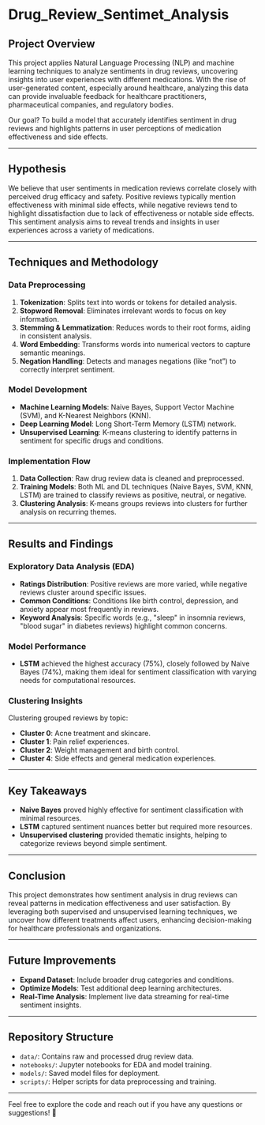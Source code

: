 # Drug_Review_Sentimet_Analysis


## Project Overview
This project applies Natural Language Processing (NLP) and machine learning techniques to analyze sentiments in drug reviews, uncovering insights into user experiences with different medications. With the rise of user-generated content, especially around healthcare, analyzing this data can provide invaluable feedback for healthcare practitioners, pharmaceutical companies, and regulatory bodies.

Our goal? To build a model that accurately identifies sentiment in drug reviews and highlights patterns in user perceptions of medication effectiveness and side effects.

---

## Hypothesis
We believe that user sentiments in medication reviews correlate closely with perceived drug efficacy and safety. Positive reviews typically mention effectiveness with minimal side effects, while negative reviews tend to highlight dissatisfaction due to lack of effectiveness or notable side effects. This sentiment analysis aims to reveal trends and insights in user experiences across a variety of medications.

---

## Techniques and Methodology

### Data Preprocessing
1. **Tokenization**: Splits text into words or tokens for detailed analysis.
2. **Stopword Removal**: Eliminates irrelevant words to focus on key information.
3. **Stemming & Lemmatization**: Reduces words to their root forms, aiding in consistent analysis.
4. **Word Embedding**: Transforms words into numerical vectors to capture semantic meanings.
5. **Negation Handling**: Detects and manages negations (like “not”) to correctly interpret sentiment.

### Model Development
- **Machine Learning Models**: Naive Bayes, Support Vector Machine (SVM), and K-Nearest Neighbors (KNN).
- **Deep Learning Model**: Long Short-Term Memory (LSTM) network.
- **Unsupervised Learning**: K-means clustering to identify patterns in sentiment for specific drugs and conditions.

### Implementation Flow
1. **Data Collection**: Raw drug review data is cleaned and preprocessed.
2. **Training Models**: Both ML and DL techniques (Naive Bayes, SVM, KNN, LSTM) are trained to classify reviews as positive, neutral, or negative.
3. **Clustering Analysis**: K-means groups reviews into clusters for further analysis on recurring themes.

---

## Results and Findings

### Exploratory Data Analysis (EDA)
- **Ratings Distribution**: Positive reviews are more varied, while negative reviews cluster around specific issues.
- **Common Conditions**: Conditions like birth control, depression, and anxiety appear most frequently in reviews.
- **Keyword Analysis**: Specific words (e.g., "sleep" in insomnia reviews, "blood sugar" in diabetes reviews) highlight common concerns.

### Model Performance
- **LSTM** achieved the highest accuracy (75%), closely followed by Naive Bayes (74%), making them ideal for sentiment classification with varying needs for computational resources.

### Clustering Insights
Clustering grouped reviews by topic:
- **Cluster 0**: Acne treatment and skincare.
- **Cluster 1**: Pain relief experiences.
- **Cluster 2**: Weight management and birth control.
- **Cluster 4**: Side effects and general medication experiences.

---

## Key Takeaways
- **Naive Bayes** proved highly effective for sentiment classification with minimal resources.
- **LSTM** captured sentiment nuances better but required more resources.
- **Unsupervised clustering** provided thematic insights, helping to categorize reviews beyond simple sentiment.

---

## Conclusion
This project demonstrates how sentiment analysis in drug reviews can reveal patterns in medication effectiveness and user satisfaction. By leveraging both supervised and unsupervised learning techniques, we uncover how different treatments affect users, enhancing decision-making for healthcare professionals and organizations.

---

## Future Improvements
- **Expand Dataset**: Include broader drug categories and conditions.
- **Optimize Models**: Test additional deep learning architectures.
- **Real-Time Analysis**: Implement live data streaming for real-time sentiment insights.

---

## Repository Structure
- `data/`: Contains raw and processed drug review data.
- `notebooks/`: Jupyter notebooks for EDA and model training.
- `models/`: Saved model files for deployment.
- `scripts/`: Helper scripts for data preprocessing and training.

---

Feel free to explore the code and reach out if you have any questions or suggestions! 🚀

